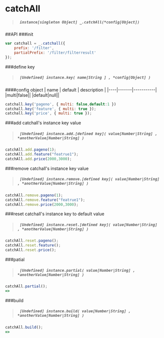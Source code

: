 # catchAll
> ##### ``` instance[singleton Object] _.catchAll(*config[Object])```

##API
###init
```javascript
var catchall = _.catchall({
    prefix: '/filter',
    partialPrefix: '/filter/filterresult'
});
```
###define key
> ##### ``` [Undefined] instance.key( name[String ] , *config[Object] )```
####config object
| name | default | description |
|----|-------|-----------|
|multi|false||
|default|null||

``` javascript
catchall.key('pageno', { multi: false,default:1 })
catchall.key('feature', { multi: true });
catchall.key('price', { multi: true });
```
###add catchall's instance key value
> ##### ``` [Undefined] instance.add.[defined key]( value[Number|String] , *anotherValue[Number|String] )```

``` javascript
catchAll.add.pageno(1);
catchAll.add.feature("featrue1");
catchAll.add.price(2000,3000);
```
###remove catchall's instance key value
> ##### ``` [Undefined] instance.remove.[defined key]( value[Number|String] , *anotherValue[Number|String] )```

``` javascript
catchAll.remove.pageno(1);
catchAll.remove.feature("featrue1");
catchAll.remove.price(2000,3000);
```
###reset catchall's instance key to default value
> ##### ``` [Undefined] instance.reset.[defined key]( value[Number|String] , *anotherValue[Number|String] )```

``` javascript
catchAll.reset.pageno();
catchAll.reset.feature();
catchAll.reset.price();
```
###patial
> ##### ``` [Undefined] instance.partial( value[Number|String] , *anotherValue[Number|String] )```

``` javascript
catchAll.partial();
=>
```
###build
> ##### ``` [Undefined] instance.build( value[Number|String] , *anotherValue[Number|String] )```

``` javascript
catchAll.build();
=>
```
